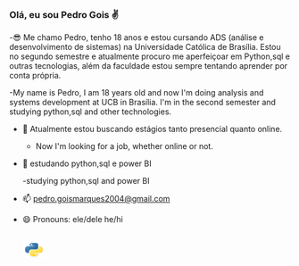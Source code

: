 ### Olá, eu sou Pedro Gois ✌

-😎 Me chamo Pedro, tenho 18 anos e estou cursando ADS (análise e desenvolvimento de sistemas) na Universidade Católica de Brasília. 
Estou no segundo semestre e atualmente procuro me aperfeiçoar em Python,sql e outras tecnologias, além da faculdade estou sempre tentando aprender por conta própria.

-My name is Pedro, I am 18 years old and now I'm doing analysis and systems development  at UCB in Brasília.
I'm in the second semester and studying python,sql and other technologies. 



- 🔭 Atualmente estou buscando estágios tanto presencial quanto online.

     - Now I'm looking for a job, whether online or not.

- 🌱 estudando python,sql e power BI 

     -studying python,sql and power BI
      
- 📫 pedro.goismarques2004@gmail.com

- 😄 Pronouns: ele/dele
                he/hi
                
  
  <div style="display: inline_block"><br>
 
  <img align="center" alt="Rafa-Python" height="30" width="40" src="https://raw.githubusercontent.com/devicons/devicon/master/icons/python/python-original.svg">
